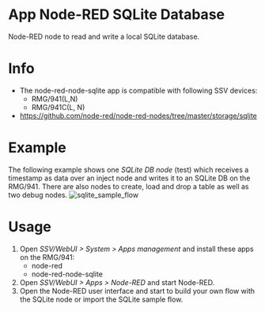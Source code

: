 # App Node-RED SQLite Database
Node-RED node to read and write a local SQLite database.

# Info
- The node-red-node-sqlite app is compatible with following SSV devices:
  - RMG/941(L,N)
  - RMG/941C(L, N)
- https://github.com/node-red/node-red-nodes/tree/master/storage/sqlite

# Example
The following example shows one *SQLite DB node* (test) which receives a timestamp as data over an inject node and writes it to an SQLite DB on the RMG/941. There are also nodes to create, load and drop a table as well as two debug nodes.
![sqlite_sample_flow](https://user-images.githubusercontent.com/85748650/127479380-a6400127-f5d3-481c-9c0b-7ea81e642698.png)

# Usage
1. Open *SSV/WebUI > System > Apps management* and install these apps on the RMG/941:
    - node-red
    - node-red-node-sqlite
2. Open *SSV/WebUI > Apps > Node-RED* and start Node-RED.
3. Open the Node-RED user interface and start to build your own flow with the SQLite node or import the SQLite sample flow.
